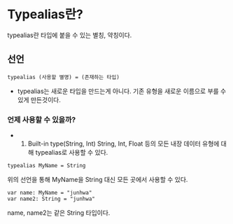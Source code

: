 # Typealias란?

typealias란 타입에 붙을 수 있는 별칭, 약칭이다.

## 선언

```
typealias (사용할 별명) = (존재하는 타입)
```

- typealias는 새로운 타입을 만드는게 아니다. 기존 유형을 새로운 이름으로 부를 수 있게 만든것이다.

### 언제 사용할 수 있을까?

* 1. Built-in type(String, Int)
String, Int, Float 등의 모든 내장 데이터 유형에 대해 typealias로 사용할 수 있다.

```
typealias MyName = String
```
위의 선언을 통해 MyName을 String 대신 모든 곳에서 사용할 수 있다.

```
var name: MyName = "junhwa"
var name2: String = "junhwa"
```
name, name2는 같은 String 타입이다.